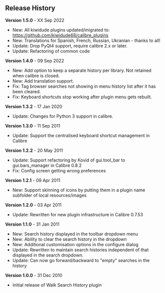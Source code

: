 ## Release History

**Version 1.5.0** - XX Sep 2022
- New: All kiwidude plugins updated/migrated to: https://github.com/kiwidude68/calibre_plugins
- New: Translations for Spanish, French, Russian, Ukranian - thanks to all!
- Update: Drop PyQt4 support, require calibre 2.x or later.
- Update: Refactoring of common code

**Version 1.4.0** - 09 Sep 2022
- New: Add option to keep a separate history per library. Not retained when calibre is closed.
- New: Add translation support.
- Fix: Tag browser searches not showing in menu history list after it has been cleared.
- Fix: Keyboard shortcuts stop working after plugin menu gets rebuilt.

**Version 1.3.2** - 17 Jan 2020
- Update: Changes for Python 3 support in calibre.

**Version 1.3.0** - 11 Sep 2011
- Update: Support the centralised keyboard shortcut management in Calibre

**Version 1.2.2** - 20 May 2011
- Update: Support refactoring by Kovid of gui.tool_bar to gui.bars_manager in Calibre 0.8.2
- Fix: Config screen getting wrong preferences

**Version 1.2.1** - 09 Apr 2011
- New: Support skinning of icons by putting them in a plugin name subfolder of local resources/images

**Version 1.2.0** - 03 Apr 2011
- Update: Rewritten for new plugin infrastructure in Calibre 0.7.53

**Version 1.1.0** - 31 Jan 2011
- New: Search history displayed in the toolbar dropdown menu
- New: Ability to clear the search history in the dropdown
- New: Additional customisation options in the configure dialog
- Update: Rewritten to maintain search histories independent of that displayed in the search dropdown.
- Update: Can now go forward/backward to "empty" searches in the history

**Version 1.0.0** - 31 Dec 2010
- Initial release of Walk Search History plugin
